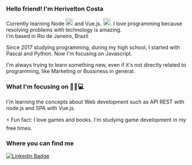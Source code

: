 ### Hello friend!  I'm Herivelton Costa


<!--
- 🔭 ,
!-->
Currently learning Node <img src="https://cdn.iconscout.com/icon/free/png-256/node-js-1174925.png" alt="node image" height=20 width=20> and Vue.js. <img src="https://upload.wikimedia.org/wikipedia/commons/thumb/9/95/Vue.js_Logo_2.svg/1184px-Vue.js_Logo_2.svg.png" alt="vue image" height=20 width=20>.    I love programming because resolving problems with technology is amazing. <br>
I'm based in Rio de Janeiro, Brazil

Since 2017 studying programming, during my high school, I started with Pascal and Python. Now I'm focusing on Javascript.

I'm always trying to learn something new, even if it's not directly related to programming, like Marketing or Bussiness in general.

### What I'm focusing on 👨‍💻💻
I'm learning the concepts about Web development such as API REST with node.js and SPA with Vue.js.

⚡ Fun fact: I love games and books. I'm studying game development in my free times.

### Where you can find me
[![Linkedin Badge](https://img.shields.io/badge/LinkedIn-0077B5?style=for-the-badge&logo=linkedin&logoColor=white)](https://www.linkedin.com/in/herivelton-borges-da-costa-b724361a4/)

